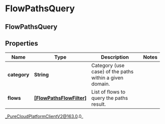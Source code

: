 # FlowPathsQuery

## FlowPathsQuery

## Properties

|Name | Type | Description | Notes|
|------------ | ------------- | ------------- | -------------|
| **category** | **String** | Category (use case) of the paths within a given domain. | |
| **flows** | [**[FlowPathsFlowFilter]**](FlowPathsFlowFilter) | List of flows to query the paths result. | |



_PureCloudPlatformClientV2@163.0.0_
